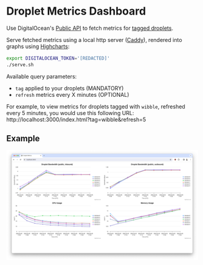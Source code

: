 # Droplet Metrics Dashboard

Use DigitalOcean's [Public API](https://docs.digitalocean.com/reference/api/api-reference/) to fetch metrics for [tagged droplets](https://www.digitalocean.com/blog/droplet-tagging-organize-your-infrastructure).

Serve fetched metrics using a local http server ([Caddy](https://caddyserver.com/docs/)), rendered into graphs using [Highcharts](https://www.highcharts.com/docs/chart-and-series-types/line-chart):

```bash
export DIGITALOCEAN_TOKEN='[REDACTED]'
./serve.sh
```

Available query parameters:
* `tag` applied to your droplets (MANDATORY)
* `refresh` metrics every X minutes (OPTIONAL)

For example, to view metrics for droplets tagged with `wibble`, refreshed every 5 minutes, you would use this following URL: http://localhost:3000/index.html?tag=wibble&refresh=5

## Example

![Example Droplet Metrics](example.png)
